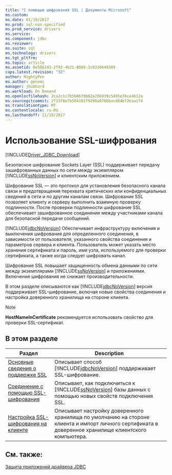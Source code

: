 ```yaml
---
title: "С помощью шифрования SSL | Документы Microsoft"
ms.custom: 
ms.date: 01/19/2017
ms.prod: sql-non-specified
ms.prod_service: drivers
ms.service: 
ms.component: jdbc
ms.reviewer: 
ms.suite: sql
ms.technology: drivers
ms.tgt_pltfrm: 
ms.topic: article
ms.assetid: 8e566243-2f93-4b21-8065-3c8336649309
caps.latest.revision: "32"
author: MightyPen
ms.author: genemi
manager: jhubbard
ms.workload: On Demand
ms.openlocfilehash: 2ca2c1c7b566b70b82a70b939c5495e76ce4612a
ms.sourcegitcommit: 2713f8e7b504101f9298a0706bacd84bf2eaa174
ms.translationtype: MT
ms.contentlocale: ru-RU
ms.lasthandoff: 11/18/2017
---
```

# <a name="using-ssl-encryption"></a>Использование SSL-шифрования
[!INCLUDE[Driver_JDBC_Download](../../includes/driver_jdbc_download.md)]

  Безопасное шифрование Sockets Layer (SSL) поддерживает передачу зашифрованных данных по сети между экземпляром [!INCLUDE[ssNoVersion](../../includes/ssnoversion_md.md)] и клиентским приложением.  
  
 Шифрование SSL ― это протокол для установления безопасного канала связи и предотвращения перехвата критических или конфиденциальных сведений в сети и по другим каналам связи. Шифрование SSL позволяет клиенту и серверу выполнить взаимную проверку подлинности. После проверки подлинности шифрование SSL обеспечивает зашифрованное соединение между участниками канала для безопасной передачи сообщений.  
  
 [!INCLUDE[jdbcNoVersion](../../includes/jdbcnoversion_md.md)] Обеспечивает инфраструктуру включения и выключения шифрования для определенного соединения, в зависимости от пользователя, указанного свойства соединения и параметров сервера и клиента. Пользователь может указать место хранения сертификата и пароль, имя узла, используемого для проверки сертификата, а также когда следует шифровать канал.  
  
 Шифрование SSL повышает защищенность обмена данными по сети между экземплярами [!INCLUDE[ssNoVersion](../../includes/ssnoversion_md.md)] и приложениями. Включение шифрования не снижает производительности.  
  
 В этом разделе описываются как [!INCLUDE[jdbcNoVersion](../../includes/jdbcnoversion_md.md)] версия поддерживает SSL-шифрование, включая новые свойства соединения и настройка доверенного хранилища на стороне клиента.  
  
> [!NOTE]  
>  **HostNameInCertificate** рекомендуется использовать свойство для проверки SSL-сертификат.  
  
## <a name="in-this-section"></a>В этом разделе  
  
|Раздел|Description|  
|-----------|-----------------|  
|[Основные сведения о поддержке SSL](../../connect/jdbc/understanding-ssl-support.md)|Описывает способ [!INCLUDE[jdbcNoVersion](../../includes/jdbcnoversion_md.md)] поддерживает SSL-шифрование.|  
|[Соединение с помощью SSL-шифрования](../../connect/jdbc/connecting-with-ssl-encryption.md)|Описывает, как подключиться к [!INCLUDE[ssNoVersion](../../includes/ssnoversion_md.md)] базы данных с помощью новых свойств подключения SSL.|  
|[Настройка SSL-шифрования на клиенте](../../connect/jdbc/configuring-the-client-for-ssl-encryption.md)|Описывает настройку доверенного хранилища по умолчанию на стороне клиента и импорт личного сертификата в доверенное хранилище клиентского компьютера.|  
  
## <a name="see-also"></a>См. также:  
 [Защита приложений драйвера JDBC](../../connect/jdbc/securing-jdbc-driver-applications.md)  
  
  
